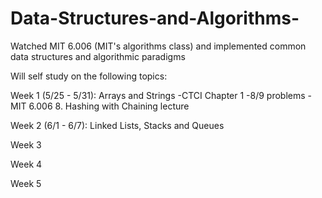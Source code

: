 # Data-Structures-and-Algorithms-
Watched MIT 6.006 (MIT's algorithms class) and implemented common data structures and algorithmic paradigms

Will self study on the following topics:

Week 1 (5/25 - 5/31): Arrays and Strings
  -CTCI Chapter 1
    -8/9 problems 
  -MIT 6.006 8. Hashing with Chaining lecture
  

Week 2 (6/1 - 6/7): Linked Lists, Stacks and Queues

Week 3 

Week 4 

Week 5 

